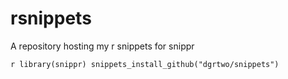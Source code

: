 # rsnippets
A repository hosting my r snippets for snippr

`r
library(snippr)
snippets_install_github("dgrtwo/snippets")
`
